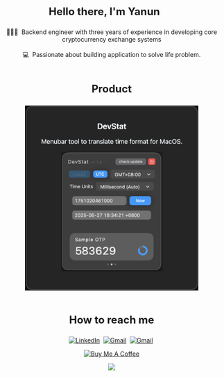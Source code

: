 <div align=center>

<h3 style="display:inline-block; font-size: 24px">Hello there, I'm Yanun</h3>
<img style="display:inline-block" alt="" src="https://user-images.githubusercontent.com/39513876/112366216-8cfe7400-8cfe-11eb-8116-7d3dbae20e97.gif" width='30'/><br/>

<!-- About me -->
<div align=center>
👨🏻‍💻 &nbsp;Backend engineer with three years of experience in developing core cryptocurrency exchange systems
<br><br>
💻 &nbsp;Passionate about building application to solve life problem.



</div>
<br/>
<h3 style="font-size: 24px">Product</h3><div>
<a href="https://github.com/yanun0323/DevStat">
<img src="devstat.png" width="400px">
</a>



</div><br/>

<!-- Footer -->
<h3 style="font-size: 24px">How to reach me</h3>

<a href="https://www.linkedin.com/in/yanun-yang-193487185/"><img alt="LinkedIn" src="https://img.shields.io/badge/linkedin%20-%230077B5.svg?&style=flat&logo=linkedin&logoColor=white"/></a>&nbsp;
<a href="mailto:yanun0323@gmail.com"><img alt="Gmail" src="https://img.shields.io/badge/Gmail-D14836?style=flat&logo=gmail&logoColor=white" /></a>&nbsp;
<a href="https://github.com/yanun0323"><img alt="Gmail" src="https://img.shields.io/github/followers/yanun0323?label=follow&style=social" /></a>&nbsp;
<br/>

<a href="https://www.buymeacoffee.com/yanun" target="_blank"><img src="https://cdn.buymeacoffee.com/buttons/v2/default-red.png" alt="Buy Me A Coffee" style="height: 40px !important;width: 144.6px !important;" ></a>

<img style="display=inline-block" src="https://github-readme-stats.vercel.app/api/top-langs/?username=yanun0323&layout=compact&size_weight=0.5&count_weight=0.5&bg_color=10,904e65,904e95&title_color=fff&text_color=fff&hide_title=false"><br/><br/>


<!-- <br/>
<div>

<img src="https://img.shields.io/badge/version-09.25.2025-informational">&nbsp;
<img src="https://komarev.com/ghpvc/?username=yanun0323&color=red">&nbsp;
<img src="https://img.shields.io/badge/build-passing-success">
</div>

</div> -->
<!--
**yanun0323/yanun0323** is a ✨ _special_ ✨ repository because its `README.md` (this file) appears on your GitHub profile.

Here are some ideas to get you started:

- 🔭 I’m currently working on ...
- 🌱 I’m currently learning ...
- 👯 I’m looking to collaborate on ...
- 🤔 I’m looking for help with ...
- 💬 Ask me about ...
- 📫 How to reach me: ...
- 😄 Pronouns: ...
- ⚡ Fun fact: ...
-->

